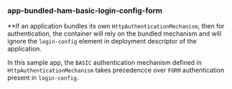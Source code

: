 ### app-bundled-ham-basic-login-config-form

**If an application bundles its own `HttpAuthenticationMechanism`, then for authentication, the container will rely on the bundled mechanism and will ignore the `login-config` element in deployment descriptor of the application.

In this sample app, the `BASIC` authentication mechanism defined in `HttpAuthenticationMechanism` takes precedencce over `FORM` authentication present in `login-config`.
